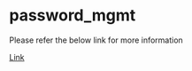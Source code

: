 # password_mgmt

Please refer the below link for more information

[Link](https://www.dropbox.com/s/x4twps0q9adwssy/pwdMgr.pdf?dl=0)
